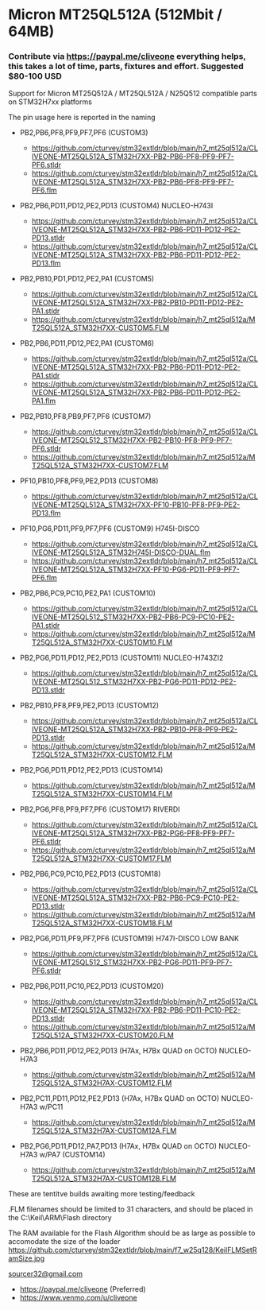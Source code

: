 # Micron MT25QL512A (512Mbit / 64MB)
### Contribute via   https://paypal.me/cliveone  everything helps, this takes a lot of time, parts, fixtures and effort. Suggested $80-100 USD

Support for Micron MT25Q512A / MT25QL512A / N25Q512 compatible parts on STM32H7xx platforms

The pin usage here is reported in the naming

 * PB2,PB6,PF8,PF9,PF7,PF6 (CUSTOM3)
   * https://github.com/cturvey/stm32extldr/blob/main/h7_mt25ql512a/CLIVEONE-MT25QL512A_STM32H7XX-PB2-PB6-PF8-PF9-PF7-PF6.stldr
   * https://github.com/cturvey/stm32extldr/blob/main/h7_mt25ql512a/CLIVEONE-MT25QL512A_STM32H7XX-PB2-PB6-PF8-PF9-PF7-PF6.flm
   
 * PB2,PB6,PD11,PD12,PE2,PD13 (CUSTOM4) NUCLEO-H743I
   * https://github.com/cturvey/stm32extldr/blob/main/h7_mt25ql512a/CLIVEONE-MT25QL512A_STM32H7XX-PB2-PB6-PD11-PD12-PE2-PD13.stldr
   * https://github.com/cturvey/stm32extldr/blob/main/h7_mt25ql512a/CLIVEONE-MT25QL512A_STM32H7XX-PB2-PB6-PD11-PD12-PE2-PD13.flm

 * PB2,PB10,PD1,PD12,PE2,PA1 (CUSTOM5)
   * https://github.com/cturvey/stm32extldr/blob/main/h7_mt25ql512a/CLIVEONE-MT25QL512A_STM32H7XX-PB2-PB10-PD11-PD12-PE2-PA1.stldr
   * https://github.com/cturvey/stm32extldr/blob/main/h7_mt25ql512a/MT25QL512A_STM32H7XX-CUSTOM5.FLM
   
 * PB2,PB6,PD11,PD12,PE2,PA1 (CUSTOM6)
   * https://github.com/cturvey/stm32extldr/blob/main/h7_mt25ql512a/CLIVEONE-MT25QL512A_STM32H7XX-PB2-PB6-PD11-PD12-PE2-PA1.stldr
   * https://github.com/cturvey/stm32extldr/blob/main/h7_mt25ql512a/CLIVEONE-MT25QL512A_STM32H7XX-PB2-PB6-PD11-PD12-PE2-PA1.flm

 * PB2,PB10,PF8,PB9,PF7,PF6 (CUSTOM7)
   * https://github.com/cturvey/stm32extldr/blob/main/h7_mt25ql512a/CLIVEONE-MT25QL512_STM32H7XX-PB2-PB10-PF8-PF9-PF7-PF6.stldr
   * https://github.com/cturvey/stm32extldr/blob/main/h7_mt25ql512a/MT25QL512A_STM32H7XX-CUSTOM7.FLM

 * PF10,PB10,PF8,PF9,PE2,PD13 (CUSTOM8)
   * https://github.com/cturvey/stm32extldr/blob/main/h7_mt25ql512a/CLIVEONE-MT25QL512A_STM32H7XX-PF10-PB10-PF8-PF9-PE2-PD13.flm

 * PF10,PG6,PD11,PF9,PF7,PF6 (CUSTOM9) H745I-DISCO
   * https://github.com/cturvey/stm32extldr/blob/main/h7_mt25ql512a/CLIVEONE-MT25QL512A_STM32H745I-DISCO-DUAL.flm
   * https://github.com/cturvey/stm32extldr/blob/main/h7_mt25ql512a/CLIVEONE-MT25QL512A_STM32H7XX-PF10-PG6-PD11-PF9-PF7-PF6.flm

 * PB2,PB6,PC9,PC10,PE2,PA1 (CUSTOM10)
   * https://github.com/cturvey/stm32extldr/blob/main/h7_mt25ql512a/CLIVEONE-MT25QL512_STM32H7XX-PB2-PB6-PC9-PC10-PE2-PA1.stldr
   * https://github.com/cturvey/stm32extldr/blob/main/h7_mt25ql512a/MT25QL512A_STM32H7XX-CUSTOM10.FLM

 * PB2,PG6,PD11,PD12,PE2,PD13 (CUSTOM11) NUCLEO-H743ZI2
   * https://github.com/cturvey/stm32extldr/blob/main/h7_mt25ql512a/CLIVEONE-MT25QL512_STM32H7XX-PB2-PG6-PD11-PD12-PE2-PD13.stldr
 
 * PB2,PB10,PF8,PF9,PE2,PD13 (CUSTOM12)
   * https://github.com/cturvey/stm32extldr/blob/main/h7_mt25ql512a/CLIVEONE-MT25QL512A_STM32H7XX-PB2-PB10-PF8-PF9-PE2-PD13.stldr
   * https://github.com/cturvey/stm32extldr/blob/main/h7_mt25ql512a/MT25QL512A_STM32H7XX-CUSTOM12.FLM

 * PB2,PG6,PD11,PD12,PE2,PD13 (CUSTOM14)
   * https://github.com/cturvey/stm32extldr/blob/main/h7_mt25ql512a/MT25QL512A_STM32H7XX-CUSTOM14.FLM

 * PB2,PG6,PF8,PF9,PF7,PF6 (CUSTOM17) RIVERDI
   * https://github.com/cturvey/stm32extldr/blob/main/h7_mt25ql512a/CLIVEONE-MT25QL512A_STM32H7XX-PB2-PG6-PF8-PF9-PF7-PF6.stldr
   * https://github.com/cturvey/stm32extldr/blob/main/h7_mt25ql512a/MT25QL512A_STM32H7XX-CUSTOM17.FLM
   
 * PB2,PB6,PC9,PC10,PE2,PD13 (CUSTOM18)
   * https://github.com/cturvey/stm32extldr/blob/main/h7_mt25ql512a/CLIVEONE-MT25QL512A_STM32H7XX-PB2-PB6-PC9-PC10-PE2-PD13.stldr
   * https://github.com/cturvey/stm32extldr/blob/main/h7_mt25ql512a/MT25QL512A_STM32H7XX-CUSTOM18.FLM
   
 * PB2,PG6,PD11,PF9,PF7,PF6 (CUSTOM19) H747I-DISCO LOW BANK
   * https://github.com/cturvey/stm32extldr/blob/main/h7_mt25ql512a/CLIVEONE-MT25QL512_STM32H7XX-PB2-PG6-PD11-PF9-PF7-PF6.stldr

 * PB2,PB6,PD11,PC10,PE2,PD13 (CUSTOM20)
   * https://github.com/cturvey/stm32extldr/blob/main/h7_mt25ql512a/CLIVEONE-MT25QL512A_STM32H7XX-PB2-PB6-PD11-PC10-PE2-PD13.stldr
   * https://github.com/cturvey/stm32extldr/blob/main/h7_mt25ql512a/MT25QL512A_STM32H7XX-CUSTOM20.FLM

 * PB2,PB6,PD11,PD12,PE2,PD13 (H7Ax, H7Bx QUAD on OCTO) NUCLEO-H7A3
   * https://github.com/cturvey/stm32extldr/blob/main/h7_mt25ql512a/MT25QL512A_STM32H7AX-CUSTOM12.FLM

 * PB2,PC11,PD11,PD12,PE2,PD13 (H7Ax, H7Bx QUAD on OCTO) NUCLEO-H7A3 w/PC11
   * https://github.com/cturvey/stm32extldr/blob/main/h7_mt25ql512a/MT25QL512A_STM32H7AX-CUSTOM12A.FLM

 * PB2,PG6,PD11,PD12,PA7,PD13 (H7Ax, H7Bx QUAD on OCTO) NUCLEO-H7A3 w/PA7 (CUSTOM14)
   * https://github.com/cturvey/stm32extldr/blob/main/h7_mt25ql512a/MT25QL512A_STM32H7AX-CUSTOM12B.FLM

These are tentitve builds awaiting more testing/feedback

.FLM filenames should be limited to 31 characters, and should be placed in the C:\Keil\ARM\Flash directory

The RAM available for the Flash Algorithm should be as large as possible to accomodate the size of the loader
https://github.com/cturvey/stm32extldr/blob/main/f7_w25q128/KeilFLMSetRamSize.jpg

 sourcer32@gmail.com
  *  https://paypal.me/cliveone (Preferred)
  *  https://www.venmo.com/u/cliveone
